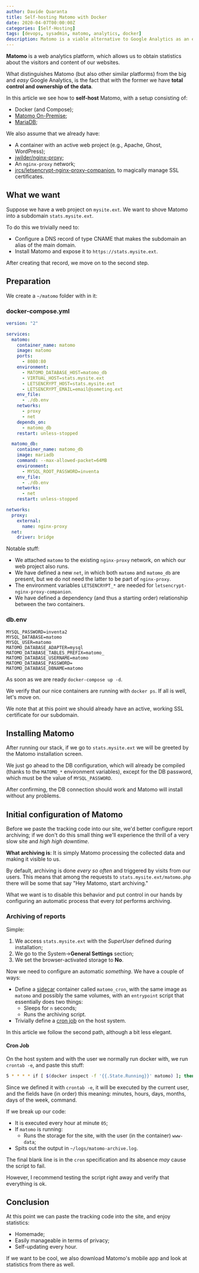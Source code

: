 ```yaml
---
author: Davide Quaranta
title: Self-hosting Matomo with Docker
date: 2020-04-07T00:00:00Z
categories: [Self-Hosting]
tags: [devops, sysadmin, matomo, analytics, docker]
description: Matomo is a viable alternative to Google Analytics as an ethical and privacy-oriented web analytics tool. In this post we see how to install it with Docker, alongside MariaDB and a couple of nginx-related containers.
---
```


**Matomo** is a web analytics platform, which allows us to obtain statistics about the visitors and content of our websites.

What distinguishes Matomo (but also other similar platforms) from the big and _easy_ Google Analytics, is the fact that with the former we have **total control and ownership of the data**.

In this article we see how to **self-host** Matomo, with a setup consisting of:

- Docker (and Compose);
- [Matomo On-Premise](https://hub.docker.com/_/matomo);
- [MariaDB](https://hub.docker.com/_/mariadb/);

We also assume that we already have:

- A container with an active web project (e.g., Apache, Ghost, WordPress);
- [jwilder/nginx-proxy](https://hub.docker.com/r/jwilder/nginx-proxy/);
- An `nginx-proxy` network;
- [jrcs/letsencrypt-nginx-proxy-companion](https://hub.docker.com/r/jrcs/letsencrypt-nginx-proxy-companion), to magically manage SSL certificates.

## What we want

Suppose we have a web project on `mysite.ext`. We want to shove Matomo into a subdomain `stats.mysite.ext`.

To do this we trivially need to:

- Configure a DNS record of type CNAME that makes the subdomain an alias of the main domain.
- Install Matomo and expose it to `https://stats.mysite.ext`.

After creating that record, we move on to the second step.

## Preparation

We create a `~/matomo` folder with in it:

### docker-compose.yml

```yaml
version: "2"

services:
  matomo:
    container_name: matomo
    image: matomo
    ports:
      - 8080:80
    environment:
      - MATOMO_DATABASE_HOST=matomo_db
      - VIRTUAL_HOST=stats.mysite.ext
      - LETSENCRYPT_HOST=stats.mysite.ext
      - LETSENCRYPT_EMAIL=email@someting.ext
    env_file:
      - ./db.env
    networks:
      - proxy
      - net
    depends_on:
      - matomo_db
    restart: unless-stopped

  matomo_db:
    container_name: matomo_db
    image: mariadb
    command: --max-allowed-packet=64MB
    environment:
      - MYSQL_ROOT_PASSWORD=inventa
    env_file:
      - ./db.env
    networks:
      - net
    restart: unless-stopped

networks:
  proxy:
    external:
      name: nginx-proxy
  net:
    driver: bridge
```

Notable stuff:

- We attached `matomo` to the existing `nginx-proxy` network, on which our web project also runs.
- We have defined a new `net`, in which both `matomo` and `matomo_db` are present, but we do not need the latter to be part of `nginx-proxy`.
- The environment variables `LETSENCRYPT_*` are needed for `letsencrypt-nginx-proxy-companion`.
- We have defined a dependency (and thus a starting order) relationship between the two containers.

### db.env

```
MYSQL_PASSWORD=inventa2
MYSQL_DATABASE=matomo
MYSQL_USER=matomo
MATOMO_DATABASE_ADAPTER=mysql
MATOMO_DATABASE_TABLES_PREFIX=matomo_
MATOMO_DATABASE_USERNAME=matomo
MATOMO_DATABASE_PASSWORD=
MATOMO_DATABASE_DBNAME=matomo
```

As soon as we are ready `docker-compose up -d`.

We verify that our nice containers are running with `docker ps`. If all is well, let's move on.

We note that at this point we should already have an active, working SSL certificate for our subdomain.

## Installing Matomo

After running our stack, if we go to `stats.mysite.ext` we will be greeted by the Matomo installation screen.

We just go ahead to the DB configuration, which will already be compiled (thanks to the `MATOMO_*` environment variables), except for the DB password, which must be the value of `MYSQL_PASSWORD`.

After confirming, the DB connection should work and Matomo will install without any problems.

## Initial configuration of Matomo

Before we paste the tracking code into our site, we'd better configure report archiving; if we don't do this small thing we'll experience the thrill of a very slow site and _high high downtime_.

**What archiving is**: It is simply Matomo processing the collected data and making it visible to us.

By default, archiving is done _every so often_ and triggered by visits from our users. This means that among the requests to `stats.mysite.ext/matomo.php` there will be some that say "Hey Matomo, start archiving."

What we want is to disable this behavior and put control in our hands by configuring an automatic process that every _tot_ performs archiving.

### Archiving of reports

Simple:

1. We access `stats.mysite.ext` with the _SuperUser_ defined during installation;
2. We go to the System->**General Settings** section;
3. We set the browser-activated storage to **No**.

Now we need to configure an automatic _something_. We have a couple of ways:

- Define a [sidecar](https://docs.microsoft.com/en-us/azure/architecture/patterns/sidecar) container called `matomo_cron`, with the same image as `matomo` and possibly the same volumes, with an `entrypoint` script that essentially does two things:
  - Sleeps for `n` seconds;
  - Runs the archiving script.
- Trivially define a [cron job](https://matomo.org/docs/setup-auto-archiving/) on the host system.

In this article we follow the second path, although a bit less elegant.

#### Cron Job

On the host system and with the user we normally run docker with, we run `crontab -e`, and paste this stuff:

```sh
5 * * * * if [ $(docker inspect -f '{{.State.Running}}' matomo) ]; then docker exec -t matomo on -s "/bin/bash" -c "/usr/local/bin/php /var/www/html/console core:archive --url=https://stats.mysite.ext" www-data; fi >> /home/user/logs/matomo-archive.log

```

Since we defined it with `crontab -e`, it will be executed by the current user, and the fields have (in order) this meaning: minutes, hours, days, months, days of the week, command.

If we break up our code:

- It is executed every hour at minute `05`;
- If `matomo` is running:
  - Runs the storage for the site, with the user (in the container) `www-data`;
- Spits out the output in `~/logs/matomo-archive.log`.

The final blank line is in the `cron` specification and its absence _may_ cause the script to fail.

However, I recommend testing the script right away and verify that everything is ok.

## Conclusion

At this point we can paste the tracking code into the site, and enjoy statistics:

- Homemade;
- Easily manageable in terms of privacy;
- Self-updating every hour.

If we want to be cool, we also download Matomo's mobile app and look at statistics from there as well.

